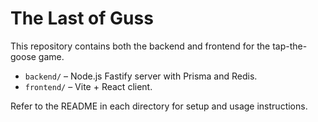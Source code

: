 # The Last of Guss

This repository contains both the backend and frontend for the tap-the-goose game.

- `backend/` – Node.js Fastify server with Prisma and Redis.
- `frontend/` – Vite + React client.

Refer to the README in each directory for setup and usage instructions.
